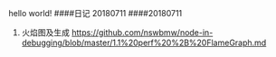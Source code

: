 hello world!
####日记 20180711
####20180711 
1. 火焰图及生成 https://github.com/nswbmw/node-in-debugging/blob/master/1.1%20perf%20%2B%20FlameGraph.md
